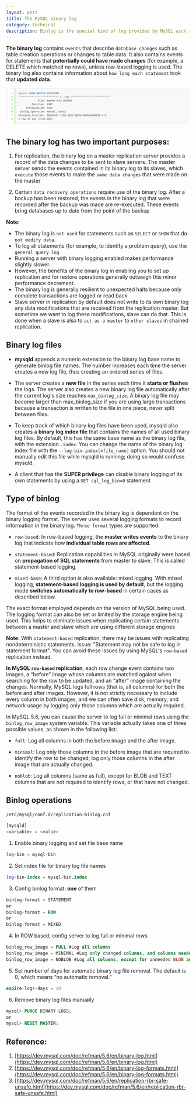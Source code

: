 ```yaml
---
layout: post
title: The MySQL binary log
category: technical
description: Binlog is the special kind of log provided by MySQL wich record the log of database changes
---
```


**The binary log** contains `events` that describe `database changes` such as table creation operations or changes to table data. It also contains events for statements that **potentially could have made changes** (for example, a DELETE which matched no rows), unless row-based logging is used. The binary log also contains information about `how long each statement` took that **updated data**.

![Binlog](/assets/img/master-binlog.png)

<!--description-->

## The binary log has two important purposes:
1. For replication, the binary log on a master replication server provides a record of the data changes to be sent to slave servers.
   The master server sends the events contained in its binary log to its slaves, 
   which `execute` those events to make the `same data changes` that were made on the master

2. Certain `data recovery operations` require use of the binary log. After a backup has been restored, 
   the events in the binary log that were recorded after the backup was made are re-executed.
   These events bring databases up to date from the point of the backup

**Note:** 
+ The binary log is `not used` for statements such as `SELECT` or `SHOW` that do `not modify data`. 
+ To log all statements (for example, to identify a problem query), use the `general query log`
+ Running a server with binary logging enabled makes performance slightly slower. 
+ However, the benefits of the binary log in enabling you to set up replication and for restore operations generally outweigh this minor performance decrement.
+ The binary log is generally resilient to unexpected halts because only complete transactions are logged or read back
+ Slave server in replication  by default does not write to its own binary log any data modifications that are received from the replication master. 
But sometime we want to log these modifications, slave can do that. This is done when a slave is also to `act as a master` to `other slaves` in chained replication. 

## Binary log files
- **mysqld** appends a numeric extension to the binary log base name to generate binlog file names.
  The number increases each time the server creates a new log file, thus creating an ordered series of files.

- The server creates a **new file** in the series each time it **starts or flushes** the logs. 
  The server also creates a new binary log file automatically after the current log's size reaches `max_binlog_size`. 
  A binary log file may become larger than max_binlog_size if you are using large transactions because a transaction is written to the file in one piece, never split between files.

- To keep track of which binary log files have been used, mysqld also creates a **binary log index file** that contains the names of all used binary log files. By default, this has the same base name as the binary log file, with the extension `.index`. You can change the name of the binary log index file with the `--log-bin-index[=file_name]` option. You should not manually edit this file while mysqld is running; doing so would confuse mysqld.
- A client that has the **SUPER privilege** can disable binary logging of its own statements by using a `SET sql_log_bin=0` statement

## Type of binlog
The format of the events recorded in the binary log is dependent on the binary logging format. The server uses several logging formats to record information in the binary log. `Three format` types are supported:

- `row-based`: In row-based logging, the **master writes events** to the binary log that indicate how **individual table rows are affected**.

- `statement-based`: Replication capabilities in MySQL originally were based on **propagation of SQL statements** from master to slave. This is called statement-based logging. 

- `mixed-base`: A third option is also available: mixed logging. With mixed logging, **statement-based logging is used by default**, but the logging mode **switches automatically to row-based** in certain cases as described below. 

The exact format employed depends on the version of MySQL being used. The logging format can also be set or limited by the storage engine being used. This helps to eliminate issues when replicating certain statements between a master and slave which are using different storage engines
  
**Note:**
With `statement-based` replication, there may be issues with replicating nondeterministic statements. Issue: "Statement may not be safe to log in statement format". You can avoid these issues by using MySQL's `row-based` replication instead.

**In MySQL `row-based` replication**, each row change event contains two images, a “before” image whose columns are matched against when searching for the row to be updated, and an “after” image containing the changes. Normally, MySQL logs full rows (that is, all columns) for both the before and after images. However, it is not strictly necessary to include every column in both images, and we can often save disk, memory, and network usage by logging only those columns which are actually required.

In MySQL 5.6, you can cause the server to log full or minimal rows using the `binlog_row_image` system variable. This variable actually takes one of three possible values, as shown in the following list:

- `full`: Log all columns in both the before image and the after image.

- `minimal`: Log only those columns in the before image that are required to identify the row to be changed; log only those columns in the after image that are actually changed.

- `noblob`: Log all columns (same as full), except for BLOB and TEXT columns that are not required to identify rows, or that have not changed.

## Binlog operations
`/etc/mysql/conf.d/replication-binlog.cnf`
```sql
[mysqld]
<variable> = <value>
```

1. Enable binary logging and set file base name
```sql
log-bin = mysql-bin
```

2. Set index file for binary log file names
```sql
log-bin-index = mysql-bin.index
```

3. Config binlog format: **one** of them
```sql
binlog-format = STATEMENT
or
binlog-format = ROW
or
binlog-format = MIXED 
```

4. In ROW based, config server to log full or minimal rows
```sql
binlog_row_image = FULL #Log all columns
binlog_row_image = MINIMAL #Log only changed columns, and columns needed to identify rows
binlog_row_image = NOBLOB #Log all columns, except for unneeded BLOB and TEXT columns
```

5. Set number of days for automatic binary log file removal. The default is 0, which means “no automatic removal.”
```sql
expire-logs-days = 10
```

6. Remove binary log files manually
```sql
mysql> PURGE BINARY LOGS;
or
mysql> RESET MASTER;
```

## Reference:
1. [https://dev.mysql.com/doc/refman/5.6/en/binary-log.html](https://dev.mysql.com/doc/refman/5.6/en/binary-log.html)
2. [https://dev.mysql.com/doc/refman/5.6/en/binary-log-formats.html](https://dev.mysql.com/doc/refman/5.6/en/binary-log-formats.html)
3. [https://dev.mysql.com/doc/refman/5.6/en/replication-rbr-safe-unsafe.html](https://dev.mysql.com/doc/refman/5.6/en/replication-rbr-safe-unsafe.html)